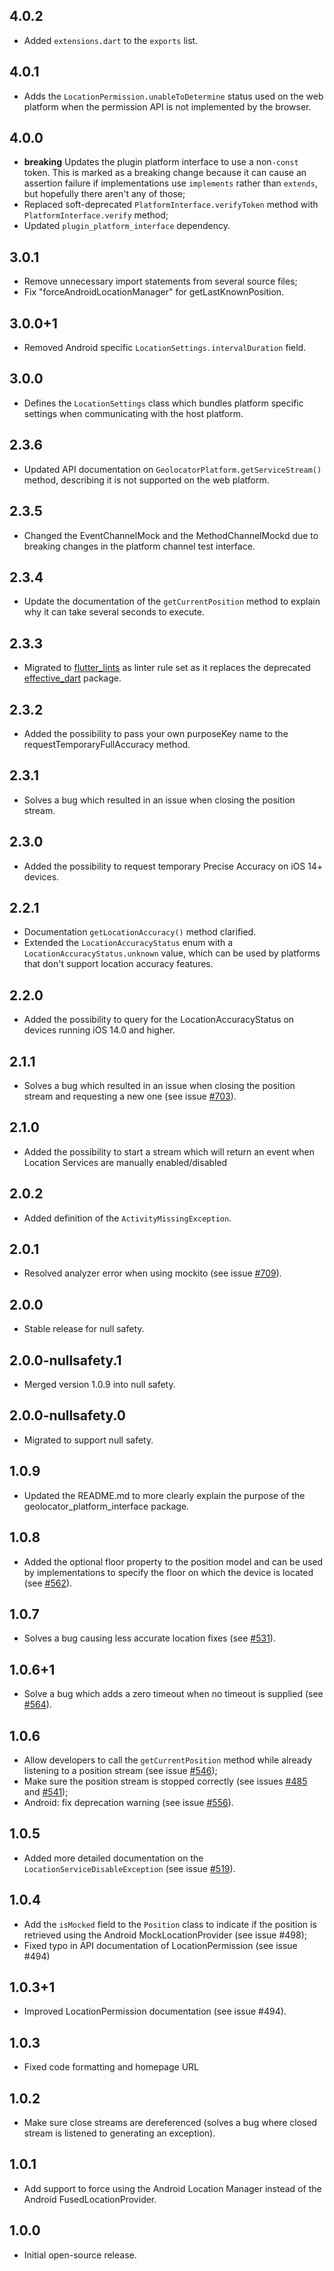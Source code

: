 ## 4.0.2

- Added `extensions.dart` to the `exports` list.

## 4.0.1

- Adds the `LocationPermission.unableToDetermine` status used on the web platform when the permission API is not implemented by the browser.

## 4.0.0

- **breaking** Updates the plugin platform interface to use a non`-const` token. This is marked as a breaking change because it can cause an assertion failure if implementations use `implements` rather than `extends`, but hopefully there aren't any of those;
- Replaced soft-deprecated `PlatformInterface.verifyToken` method with `PlatformInterface.verify` method;
- Updated `plugin_platform_interface` dependency.

## 3.0.1

- Remove unnecessary import statements from several source files;
- Fix "forceAndroidLocationManager" for getLastKnownPosition.

## 3.0.0+1

- Removed Android specific `LocationSettings.intervalDuration` field.

## 3.0.0

- Defines the `LocationSettings` class which bundles platform specific settings when communicating with the host platform.

## 2.3.6

- Updated API documentation on `GeolocatorPlatform.getServiceStream()` method, describing it is not supported on the web platform.

## 2.3.5

- Changed the EventChannelMock and the MethodChannelMockd due to breaking changes in the platform channel test interface.

## 2.3.4

- Update the documentation of the `getCurrentPosition` method to explain why it can take several seconds to execute.

## 2.3.3

- Migrated to [flutter_lints](https://pub.dev/packages/flutter_lints) as linter rule set as it replaces the deprecated [effective_dart](https://pub.dev/packages/effective_dart) package.

## 2.3.2

- Added the possibility to pass your own purposeKey name to the requestTemporaryFullAccuracy method.

## 2.3.1

- Solves a bug which resulted in an issue when closing the position stream.

## 2.3.0

- Added the possibility to request temporary Precise Accuracy on iOS 14+ devices.

## 2.2.1

- Documentation `getLocationAccuracy()` method clarified.
- Extended the `LocationAccuracyStatus` enum with a `LocationAccuracyStatus.unknown` value, which can be used by platforms that don't support location accuracy features.

## 2.2.0

- Added the possibility to query for the LocationAccuracyStatus on devices running iOS 14.0 and higher.

## 2.1.1

- Solves a bug which resulted in an issue when closing the position stream and requesting a new one (see issue [#703](https://github.com/Baseflow/flutter-geolocator/issues/703)).

## 2.1.0

- Added the possibility to start a stream which will return an event when Location Services are manually enabled/disabled

## 2.0.2

- Added definition of the `ActivityMissingException`.

## 2.0.1

- Resolved analyzer error when using mockito (see issue [#709](https://github.com/Baseflow/flutter-geolocator/issues/709)).

## 2.0.0

- Stable release for null safety.

## 2.0.0-nullsafety.1

- Merged version 1.0.9 into null safety.

## 2.0.0-nullsafety.0

- Migrated to support null safety.

## 1.0.9

- Updated the README.md to more clearly explain the purpose of the geolocator_platform_interface package.

## 1.0.8

- Added the optional floor property to the position model and can be used by implementations to specify the floor on which the device is located (see [#562](https://github.com/Baseflow/flutter-geolocator/issues/562)).

## 1.0.7

- Solves a bug causing less accurate location fixes (see [#531](https://github.com/Baseflow/flutter-geolocator/issues/531)).

## 1.0.6+1

- Solve a bug which adds a zero timeout when no timeout is supplied (see [#564]((https://github.com/Baseflow/flutter-geolocator/issues/564))).

## 1.0.6

- Allow developers to call the `getCurrentPosition` method while already listening to a position stream (see issue [#546](https://github.com/Baseflow/flutter-geolocator/issues/546));
- Make sure the position stream is stopped correctly (see issues [#485](https://github.com/Baseflow/flutter-geolocator/issues/485) and [#541](https://github.com/Baseflow/flutter-geolocator/issues/541));
- Android: fix deprecation warning (see issue [#556](https://github.com/Baseflow/flutter-geolocator/issues/556)).

## 1.0.5

- Added more detailed documentation on the `LocationServiceDisableException` (see issue [#519](https://github.com/Baseflow/flutter-geolocator/issues/519)).

## 1.0.4

- Add the `isMocked` field to the `Position` class to indicate if the position is retrieved using the Android MockLocationProvider (see issue #498);
- Fixed typo in API documentation of LocationPermission (see issue #494)

## 1.0.3+1

- Improved LocationPermission documentation (see issue #494).

## 1.0.3

- Fixed code formatting and homepage URL

## 1.0.2

- Make sure close streams are dereferenced (solves a bug where closed stream is listened to generating an exception).

## 1.0.1

- Add support to force using the Android Location Manager instead of the Android FusedLocationProvider.

## 1.0.0

- Initial open-source release.
